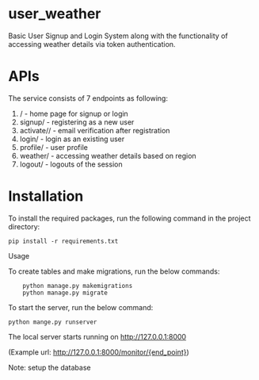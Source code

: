 # user_weather
Basic User Signup and Login System along with the functionality of accessing weather details via token authentication.

# APIs
The service consists of 7 endpoints as following:
1. / - home page for signup or login
2. signup/ - registering as a new user
3. activate/<uidb64>/<token> - email verification after registration
4. login/ - login as an existing user
5. profile/ - user profile
6. weather/ - accessing weather details based on region
7. logout/ - logouts of the session

# Installation
To install the required packages, run the following command in the project directory:

    pip install -r requirements.txt
    
Usage

To create tables and make migrations, run the below commands:

        python manage.py makemigrations
        python manage.py migrate

To start the server, run the below command:

    python mange.py runserver
  
  The local server starts running on http://127.0.0.1:8000
  
  (Example url: http://127.0.0.1:8000/monitor/{end_point})

Note: setup the database 
